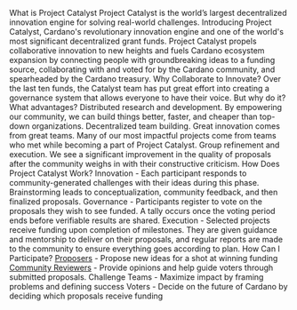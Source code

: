 What is Project Catalyst
Project Catalyst is the world’s largest decentralized innovation engine for solving real-world challenges.
Introducing Project Catalyst, Cardano's revolutionary innovation engine and one of the world's most significant decentralized grant funds. Project Catalyst propels collaborative innovation to new heights and fuels Cardano ecosystem expansion by connecting people with groundbreaking ideas to a funding source, collaborating with and voted for by the Cardano community, and spearheaded by the Cardano treasury.
Why Collaborate to Innovate?
Over the last ten funds, the Catalyst team has put great effort into creating a governance system that allows everyone to have their voice. But why do it? What advantages?
Distributed research and development. By empowering our community, we can build things better, faster, and cheaper than top-down organizations.
Decentralized team building. Great innovation comes from great teams. Many of our most impactful projects come from teams who met while becoming a part of Project Catalyst.
Group refinement and execution. We see a significant improvement in the quality of proposals after the community weighs in with their constructive criticism.
How Does Project Catalyst Work?
Innovation - Each participant responds to community-generated challenges with their ideas during this phase. Brainstorming leads to conceptualization, community feedback, and then finalized proposals.
Governance - Participants register to vote on the proposals they wish to see funded. A tally occurs once the voting period ends before verifiable results are shared.
Execution - Selected projects receive funding upon completion of milestones. They are given guidance and mentorship to deliver on their proposals, and regular reports are made to the community to ensure everything goes according to plan.
How Can I Participate?
​[Proposers](https://docs.projectcatalyst.io/catalyst-basics/how-to-submit-a-proposal) - Propose new ideas for a shot at winning funding
​[Community Reviewers](https://docs.projectcatalyst.io/catalyst-basics/how-to-participate-in-community-reviews) - Provide opinions and help guide voters through submitted proposals.
Challenge Teams - Maximize impact by framing problems and defining success
Voters - Decide on the future of Cardano by deciding which proposals receive funding

